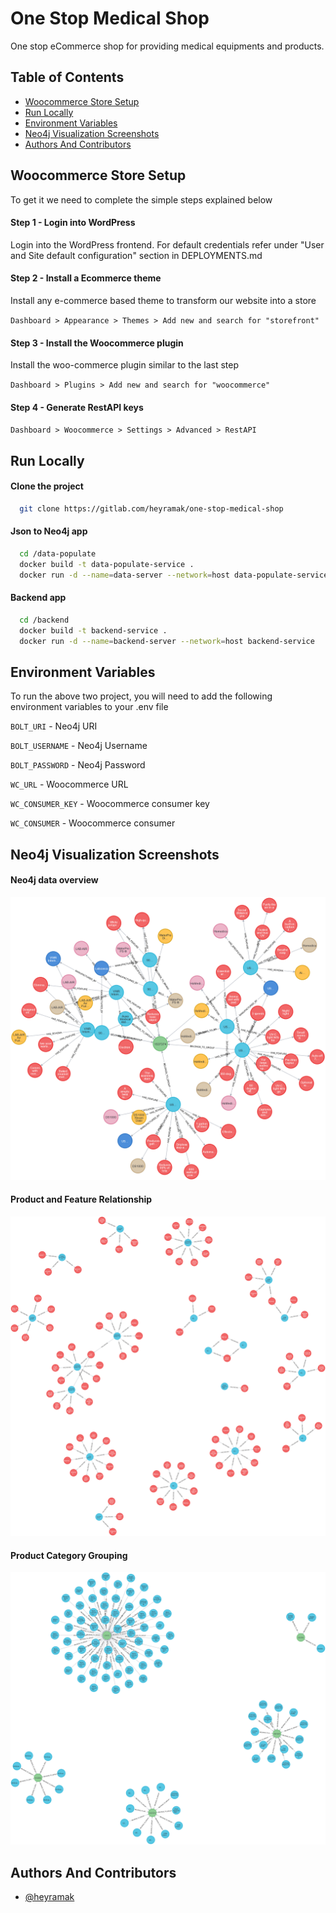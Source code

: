 
# One Stop Medical Shop

One stop eCommerce shop for providing medical equipments and products.


## Table of Contents
- [Woocommerce Store Setup](#woocommerce-store-setup)
- [Run Locally](#run-locally)
- [Environment Variables](#environment-variables)
- [Neo4j Visualization Screenshots](#neo4j-visualization-screenshots)
- [Authors And Contributors](#authors-and-contributors)
## Woocommerce Store Setup

To get it we need to complete the simple steps explained below
#### Step 1 - Login into WordPress
Login into the WordPress frontend. For default credentials refer under "User and Site default configuration" section in DEPLOYMENTS.md

#### Step 2 - Install a Ecommerce theme

Install any e-commerce based theme to transform our website into a store

```Dashboard > Appearance > Themes > Add new and search for "storefront"```

#### Step 3 - Install the Woocommerce plugin

Install the woo-commerce plugin similar to the last step

```Dashboard > Plugins > Add new and search for "woocommerce"```

#### Step 4 - Generate RestAPI keys

```Dashboard > Woocommerce > Settings > Advanced > RestAPI```
## Run Locally

#### Clone the project

```bash
  git clone https://gitlab.com/heyramak/one-stop-medical-shop
```
#### Json to Neo4j app

```bash
  cd /data-populate
  docker build -t data-populate-service .
  docker run -d --name=data-server --network=host data-populate-service
```
#### Backend app

```bash
  cd /backend
  docker build -t backend-service .
  docker run -d --name=backend-server --network=host backend-service
```


## Environment Variables

To run the above two project, you will need to add the following environment variables to your .env file

`BOLT_URI` - Neo4j URI

`BOLT_USERNAME` - Neo4j Username

`BOLT_PASSWORD` - Neo4j Password

`WC_URL` - Woocommerce URL

`WC_CONSUMER_KEY` - Woocommerce consumer key

`WC_CONSUMER` - Woocommerce consumer




## Neo4j Visualization Screenshots

#### Neo4j data overview 
![Neo4j Overview](assets/overview.png)

#### Product and Feature Relationship 
![Product and Feature Relationship](assets/product-and-feature-relationship.png)

#### Product Category Grouping
![Product Category Grouping](assets/product-grouping-according-to-category.png)


## Authors And Contributors

- [@heyramak](https://github.com/heyramak)

